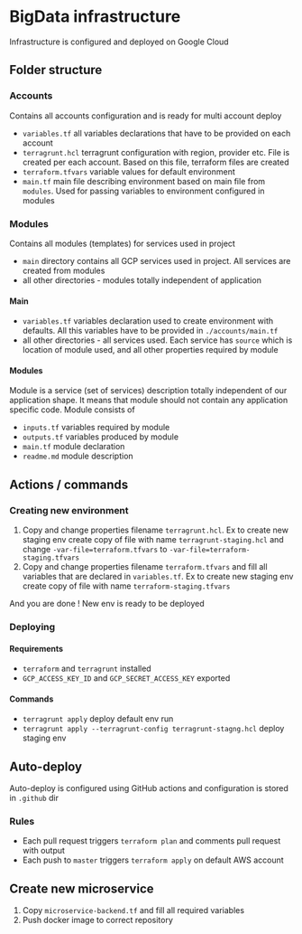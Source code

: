 #  BigData infrastructure
Infrastructure is configured and deployed on Google Cloud

## Folder structure

### Accounts
Contains all accounts configuration and is ready for multi account deploy

* `variables.tf` all variables declarations that have to be provided on each account
* `terragrunt.hcl` terragrunt configuration with region, provider etc. File is created per each account. Based on this file, terraform files are created
* `terraform.tfvars` variable values for default environment
* `main.tf` main file describing environment based on main file from `modules`. Used for passing variables to environment configured in modules

### Modules
Contains all modules (templates) for services used in project

* `main` directory contains all GCP services used in project. All services are created from modules
* all other directories - modules totally independent of application

#### Main
* `variables.tf` variables declaration used to create environment with defaults. All this variables have to be provided in `./accounts/main.tf`
* all other directories - all services used. Each service has `source` which is location of module used, and all other properties required by module

#### Modules
Module is a service (set of services) description totally independent of our application shape. It means that module should not contain any
application specific code. Module consists of
* `inputs.tf` variables required by module
* `outputs.tf` variables produced by module
* `main.tf` module declaration
* `readme.md` module description

## Actions / commands

### Creating new environment
1. Copy and change properties filename `terragrunt.hcl`. Ex to create new staging env create copy of file with name `terragrunt-staging.hcl` and change `-var-file=terraform.tfvars` to `-var-file=terraform-staging.tfvars`
2. Copy and change properties filename `terraform.tfvars` and fill all variables that are declared in `variables.tf`. Ex to create new staging env create copy of file with name `terraform-staging.tfvars`

And you are done ! New env is ready to be deployed

### Deploying

#### Requirements
* `terraform` and `terragrunt` installed
* `GCP_ACCESS_KEY_ID` and `GCP_SECRET_ACCESS_KEY` exported

#### Commands
* `terragrunt apply` deploy default env run
* `terragrunt apply --terragrunt-config terragrunt-stagng.hcl` deploy staging env

## Auto-deploy
Auto-deploy is configured using GitHub actions and configuration is stored in `.github` dir

### Rules
* Each pull request triggers `terraform plan` and comments pull request with output
* Each push to `master` triggers `terraform apply` on default AWS account

## Create new microservice
1. Copy `microservice-backend.tf` and fill all required variables
2. Push docker image to correct repository

